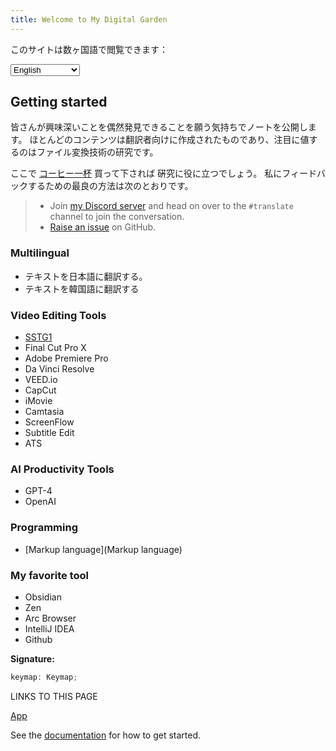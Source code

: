 ```yaml
---
title: Welcome to My Digital Garden
---
```

このサイトは数ヶ国語で閲覧できます：

<select class="dropdown select-location">
<option value="">English</option>
<option value="https://saloo.xyz/My-Editing-Tools/Obsidian">العربية</option>
<option value="https://publish.obsidian.md/help-da">Dansk</option>
<option value="https://publish.obsidian.md/help-es">Español</option>
<option value="https://publish.obsidian.md/help-it">Italiano</option>
<option value="https://saloo.xyz/jp">日本語</option>
<option value="https://publish.obsidian.md/help-km">Phéasa Khmêr</option>
<option value="https://saloo.xyz/ko">한국어</option>
<option value="https://publish.obsidian.md/help-pt-br">Português</option>
<option value="https://publish.obsidian.md/help-ru">Русский</option>
<option value="https://publish.obsidian.md/help-vi">Tiếng Việt</option>
<option value="https://publish.obsidian.md/help-zh">中文</option>
</select>

## Getting started
皆さんが興味深いことを偶然発見できることを願う気持ちでノートを公開します。
ほとんどのコンテンツは翻訳者向けに作成されたものであり、注目に値するのはファイル変換技術の研究です。

ここで [コーヒー一杯](https://ko-fi.com/saloo) 買って下されば 硏究に役に立つでしょう。
私にフィードバックするための最良の方法は次のとおりです。
>- Join [my Discord server](https://discord.com/invite/7tjTBnve) and head on over to the `#translate` channel to join the conversation.
>- [Raise an issue](https://github.com/shougen007/translate/issues/new) on GitHub.

### Multilingual
- テキストを日本語に翻訳する。
- テキストを韓国語に翻訳する

### Video Editing Tools
- [SSTG1](SSTG1)
- Final Cut Pro X
- Adobe Premiere Pro
- Da Vinci Resolve
- VEED.io
- CapCut
- iMovie
- Camtasia
- ScreenFlow
- Subtitle Edit
- ATS

### AI Productivity Tools
- GPT-4
- OpenAI

### Programming
- [Markup language](Markup language)
### My favorite tool
- Obsidian
- Zen
- Arc Browser
- IntelliJ IDEA
- Github

**Signature:**

```typescript
keymap: Keymap;
```

LINKS TO THIS PAGE

[App](https://docs.obsidian.md/Reference/TypeScript+API/App)


See the [documentation](https://saloo.xyz) for how to get started.